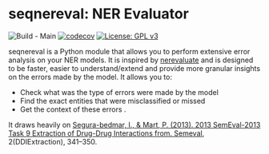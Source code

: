 # **seqnereval**: NER Evaluator
![Build - Main](https://github.com/ArshSekhon/pubtator_loader/workflows/Build%20-%20Main/badge.svg) [![codecov](https://codecov.io/gh/ArshSekhon/seqnereval/branch/main/graph/badge.svg?token=WTI9TUQ7E7)](https://codecov.io/gh/ArshSekhon/seqnereval) [![License: GPL v3](https://img.shields.io/badge/License-GPLv3-blue.svg)](https://www.gnu.org/licenses/gpl-3.0)

seqnereval is a Python module that allows you to perform extensive error analysis on your NER models. It is inspired by [nerevaluate](https://github.com/ivyleavedtoadflax/nervaluate) and is designed to be faster, easier to understand/extend and provide more granular insights on the errors made by the model. It allows you to:
- Check what was the type of errors were made by the model
- Find the exact entities that were misclassified or missed
- Get the context of these errors .

It draws heavily on [Segura-bedmar, I., & Mart, P. (2013). 2013 SemEval-2013 Task 9 Extraction of Drug-Drug Interactions from. Semeval](https://www.aclweb.org/anthology/S13-2056), 2(DDIExtraction), 341–350.

